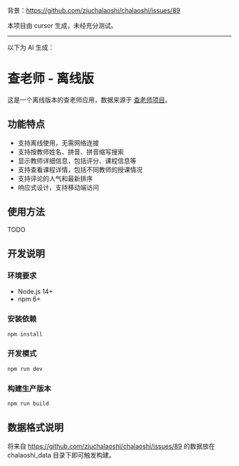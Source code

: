 背景：https://github.com/zjuchalaoshi/chalaoshi/issues/89

本项目由 cursor 生成，未经充分测试。

---

以下为 AI 生成：

# 查老师 - 离线版

这是一个离线版本的查老师应用，数据来源于 [查老师项目](https://github.com/zjuchalaoshi/chalaoshi)。

## 功能特点

- 支持离线使用，无需网络连接
- 支持按教师姓名、拼音、拼音缩写搜索
- 显示教师详细信息，包括评分、课程信息等
- 支持查看课程详情，包括不同教师的授课情况
- 支持评论的人气和最新排序
- 响应式设计，支持移动端访问

## 使用方法

TODO

## 开发说明

### 环境要求

- Node.js 14+
- npm 6+

### 安装依赖

```bash
npm install
```

### 开发模式

```bash
npm run dev
```

### 构建生产版本

```bash
npm run build
```

## 数据格式说明

将来自 https://github.com/zjuchalaoshi/chalaoshi/issues/89 的数据放在 chalaoshi_data 目录下即可触发构建。
